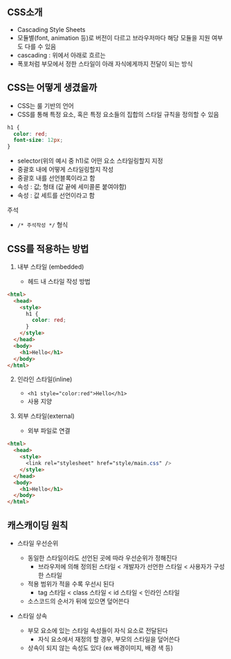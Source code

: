 ## CSS소개

- Cascading Style Sheets
- 모듈별(font, animation 등)로 버전이 다르고 브라우저마다 해당 모듈을 지원 여부도 다를 수 있음
- cascading : 위에서 아래로 흐르는
- 폭포처럼 부모에서 정한 스타일이 아래 자식에게까지 전달이 되는 방식

## CSS는 어떻게 생겼을까

- CSS는 룰 기반의 언어
- CSS를 통해 특정 요소, 혹은 특정 요소들의 집합의 스타일 규칙을 정의할 수 있음

```css
h1 {
  color: red;
  font-size: 12px;
}
```

- selector(위의 예시 중 h1)로 어떤 요소 스타일링할지 지정
- 중괄호 내에 어떻게 스타일링할지 작성
- 중괄호 내를 선언블록이라고 함
- 속성 : 값; 형태 (값 끝에 세미콜론 붙여야함)
- 속성 : 값 세트를 선언이라고 함

주석

- `/* 주석작성 */` 형식

## CSS를 적용하는 방법

1. 내부 스타일 (embedded)

   - 헤드 내 스타일 작성 방법

```html
<html>
  <head>
    <style>
      h1 {
        color: red;
      }
    </style>
  </head>
  <body>
    <h1>Hello</h1>
  </body>
</html>
```

2. 인라인 스타일(inline)

   - `<h1 style="color:red">Hello</h1>`
   - 사용 지양

3. 외부 스타일(external)

   - 외부 파일로 연결

```html
<html>
  <head>
    <style>
      <link rel="stylesheet" href="style/main.css" />
    </style>
  </head>
  <body>
    <h1>Hello</h1>
  </body>
</html>
```

## 캐스캐이딩 원칙

- 스타일 우선순위

  - 동일한 스타일이라도 선언된 곳에 따라 우선순위가 정해진다
    - 브라우저에 의해 정의된 스타일 < 개발자가 선언한 스타일 < 사용자가 구성한 스타일
  - 적용 범위가 적을 수록 우선시 된다
    - tag 스타일 < class 스타일 < id 스타일 < 인라인 스타일
  - 소스코드의 순서가 뒤에 있으면 덮어쓴다

- 스타일 상속
  - 부모 요소에 있는 스타일 속성들이 자식 요소로 전달된다
    - 자식 요소에서 재정의 할 경우, 부모의 스타일을 덮어쓴다
  - 상속이 되지 않는 속성도 있다 (ex 배경이미지, 배경 색 등)

